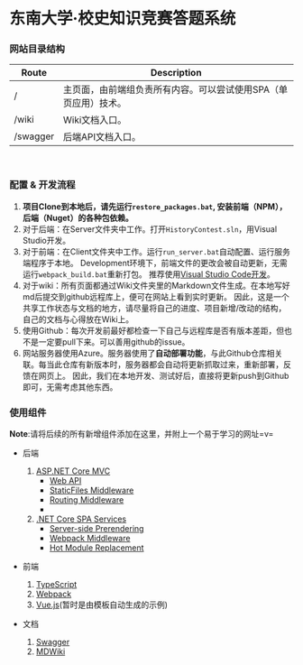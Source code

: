 #  东南大学·校史知识竞赛答题系统

### 网站目录结构

| Route    | Description                       |
| -------- | --------------------------------- |
| /        | 主页面，由前端组负责所有内容。可以尝试使用SPA（单页应用）技术。 |
| /wiki    | Wiki文档入口。                         |
| /swagger | 后端API文档入口。                        |

​

### 配置 & 开发流程

1. **项目Clone到本地后，请先运行`restore_packages.bat`, 安装前端（NPM），后端（Nuget）的各种包依赖。**
2. 对于后端：在Server文件夹中工作。打开`HistoryContest.sln`，用Visual Studio开发。
3. 对于前端：在Client文件夹中工作。运行`run_server.bat`自动配置、运行服务端程序于本地。
   Development环境下，前端文件的更改会被自动更新，无需运行`webpack_build.bat`重新打包。
   推荐使用[Visual Studio Code开发](https://code.visualstudio.com/)。
4. 对于wiki：所有页面都通过Wiki文件夹里的Markdown文件生成。在本地写好md后提交到github远程库上，便可在网站上看到实时更新。
   因此，这是一个共享工作状态与文档的地方，请尽量将自己的进度、项目新增/改动的结构，自己的文档与心得放在Wiki上。
5. 使用Github：每次开发前最好都检查一下自己与远程库是否有版本差距，但也不是一定要pull下来。可以善用github的issue。
6. 网站服务器使用Azure。服务器使用了**自动部署功能**，与此Github仓库相关联。每当此仓库有新版本时，服务器都会自动将更新抓取过来，重新部署，反馈在网页上。
   因此，我们在本地开发、测试好后，直接将更新push到Github即可，无需考虑其他东西。





### 使用组件

**Note**:请将后续的所有新增组件添加在这里，并附上一个易于学习的网址=v=

* 后端

  1. [ASP.NET Core MVC](https://docs.microsoft.com/en-us/aspnet/core/tutorials/)
     * [Web API](https://docs.microsoft.com/en-us/aspnet/core/tutorials/first-web-api)
     * [StaticFiles Middleware](https://docs.microsoft.com/en-us/aspnet/core/fundamentals/static-files)
     * [Routing Middleware](https://docs.microsoft.com/en-us/aspnet/core/mvc/controllers/routing)
     * ​
  2. [.NET Core SPA Services](https://blogs.msdn.microsoft.com/webdev/2017/02/14/building-single-page-applications-on-asp-net-core-with-javascriptservices/)
     * [Server-side Prerendering](https://github.com/aspnet/JavaScriptServices/tree/dev/src/Microsoft.AspNetCore.SpaServices#server-side-prerendering)
     * [Webpack Middleware](https://github.com/aspnet/JavaScriptServices/tree/dev/src/Microsoft.AspNetCore.SpaServices#webpack-dev-middleware)
     * [Hot Module Replacement](https://github.com/aspnet/JavaScriptServices/tree/dev/src/Microsoft.AspNetCore.SpaServices#webpack-hot-module-replacement)
* 前端
  1. [TypeScript](https://www.tslang.cn/docs/home.html)
  2. [Webpack](http://www.jianshu.com/p/42e11515c10f)
  3. [Vue.js](https://cn.vuejs.org/v2/guide/)(暂时是由模板自动生成的示例)
* 文档
  1. [Swagger](https://docs.microsoft.com/en-us/aspnet/core/tutorials/web-api-help-pages-using-swagger)
  2. [MDWiki](http://dynalon.github.io/mdwiki/#!quickstart.md)